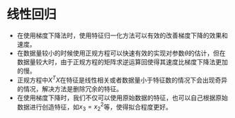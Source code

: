 # 线性回归

- 在使用梯度下降法时，使用特征归一化方法可以有效的改善梯度下降的效果和速度。
- 在数据量较小的时候使用正规方程可以快速有效的实现对参数$\theta$的估计，但在数据量较大时，由于正规方程的矩阵求逆运算回使得其速度比梯度下降法更加的慢。
- 正规方程中$X^TX$在特征是线性相关或者数据量小于特征数的情况下会出现奇异的情况，解决方法是删除冗余的特征。
- 在使用梯度下降时，我们不仅可以使用原始数据的特征，也可以自己根据原始数据进行创造特征，如$x_3=x_2^2$等，使得拟合程度更好。